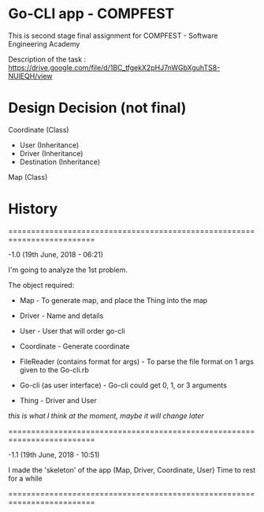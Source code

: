 # Go-CLI app - COMPFEST
This is second stage final assignment for COMPFEST - Software Engineering Academy

Description of the task : https://drive.google.com/file/d/1BC_tfgekX2pHJ7nWGbXguhTS8-NUlEQH/view

# Design Decision (not final)

Coordinate (Class)
- User (Inheritance)
- Driver (Inheritance)
- Destination (Inheritance)

Map (Class)

# History
=========================================================================

-1.0 (19th June, 2018 - 06:21)

I'm going to analyze the 1st problem.

The object required:
- Map - 
  To generate map, and place the Thing into the map
  
- Driver - 
  Name and details

- User - 
  User that will order go-cli
  
- Coordinate - 
  Generate coordinate

- FileReader (contains format for args) - 
  To parse the file format on 1 args given to the Go-cli.rb
  
- Go-cli (as user interface) - 
  Go-cli could get 0, 1, or 3 arguments
  
- Thing - 
  Driver and User

*this is what I think at the moment, maybe it will change later*

=========================================================================

-1.1 (19th June, 2018 - 10:51)

I made the 'skeleton' of the app (Map, Driver, Coordinate, User)
Time to rest for a while

=========================================================================

